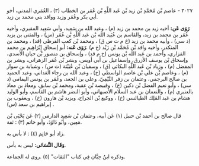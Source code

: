 ٣٠٢٧ - عاصم بْن مُحَمَّدِ بْن زيد بْن عَبد اللَّهِ بْن عُمَر بن الخطاب (٣) ، العُمَري المدني، أخو أبي بكر وعُمَر وزيد وواقد بني محمد بن زيد.

**رَوَى عَن:** أخيه زيد بن محمد بن زيد (م) ، وعبد الله بن سَعِيد، وأبي سَعِيد المقبري، وأخيه عُمَر بن محمد بن زيد، والقاسم بن عُبَيد الله بْن عَبد اللَّهِ بْن عُمَر (س) ، والمثنى بن يزيد (د سي) ، وأبيه محمد بن زيد (خ م ت س ق) ، ومحمد بْن كعب القرظي (قد) ، ومحمد بن المنكدر، وأخيه واقد بْن مُحَمَّد بْن زَيْد (خ م) .**رَوَى عَنه:** أبو إسحاق إِبْرَاهِيم بن محمد الفزاري، وأحمد بن عَبد الله بْن يونس (خ م قد) ، وإسحاق بن منصور بْن حيان الأسدي، وإسحاق بْن يوسف الأزرق، وإسماعيل بن أَبي أويس، وبشر بْن عُمَر الزهراني، وبشر بن المفضل (م) ، وزياد بْن عَبد اللَّهِ البكائي (ق) ، وسفيان بْن عُيَيْنَة (ت س) ، وشبابة بن سوار (م) ، وعاصم بْن علي بْن عاصم الواسطي (خ) ، وعبد الله بن رجاء الغداني، وعبد الحميد بن صالح البرجمي، وعثمان بن زفر التَّيْمِيّ، وعلي بن الجعد، وعُمَر بن يونس اليمامي (د سي) ، وأبو نعيم الفضل بْن دكين (خ) ، وقبيصة بْن عقبة، ومحمد بْن سابق، ومعاذ بن معاذ بالعنبري (م) ، والنعمان بن عبد السلام الأصبهاني، وأبو النضر هاشم بن القاسم، وأبو الوليد هشام بن عَبد المَلِك الطيالسي (خ) ، ووكيع بْن الجراح، ويزيد بْن هارون (خ) ، ويعقوب بن إبراهيم بن سعد (س) .

قال صالح بن أحمد بْن حنبل (١) عَن أبيه، وعثمان بْن سَعِيد الدارمي (٢) عَن يَحْيَى بْن مَعِين، وأَبُو دَاوُدَ، وأبو حاتم (٣) : ثقة.

زاد أبو حَاتِم (٤) : لا بأس به.

**وَقَال النَّسَائي:** ليس به بأس.

وذكره ابنُ حِبَّان فِي كتاب "الثقات" (٥) .روى له الجماعة.